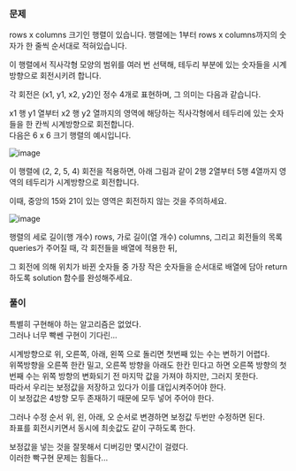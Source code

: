 ### 문제

rows x columns 크기인 행렬이 있습니다. 행렬에는 1부터 rows x columns까지의 숫자가 한 줄씩 순서대로 적혀있습니다.    

이 행렬에서 직사각형 모양의 범위를 여러 번 선택해, 테두리 부분에 있는 숫자들을 시계방향으로 회전시키려 합니다.    

각 회전은 (x1, y1, x2, y2)인 정수 4개로 표현하며, 그 의미는 다음과 같습니다.   

x1 행 y1 열부터 x2 행 y2 열까지의 영역에 해당하는 직사각형에서 테두리에 있는 숫자들을 한 칸씩 시계방향으로 회전합니다.   
다음은 6 x 6 크기 행렬의 예시입니다.   


![image](https://github.com/Win-9/Algorism/assets/80390524/136a7e63-f8e0-4497-915d-3254d76d48a5)   

이 행렬에 (2, 2, 5, 4) 회전을 적용하면, 아래 그림과 같이 2행 2열부터 5행 4열까지 영역의 테두리가 시계방향으로 회전합니다.    

이때, 중앙의 15와 21이 있는 영역은 회전하지 않는 것을 주의하세요.   


![image](https://github.com/Win-9/Algorism/assets/80390524/06793f54-236f-4ad8-afb7-52343b57dc43)    

행렬의 세로 길이(행 개수) rows, 가로 길이(열 개수) columns, 그리고 회전들의 목록 queries가 주어질 때, 각 회전들을 배열에 적용한 뒤,    

그 회전에 의해 위치가 바뀐 숫자들 중 가장 작은 숫자들을 순서대로 배열에 담아 return 하도록 solution 함수를 완성해주세요.   



### 풀이

특별히 구현해야 하는 알고리즘은 없었다.   
그러나 너무 빡쎈 구현이 기다린...   

시계방향으로 위, 오른쪽, 아래, 왼쪽 으로 돌리면 첫번째 있는 수는 변하기 어렵다.   
위쪽방향을 오른쪽 한칸 밀고, 오른쪽 방향을 아래도 한칸 민다고 하면 오른쪽 방향의 첫번째 수는 위쪽 방향의 변화되기 전 마지막 값을 가져야 하지만, 그러지 못한다.   
따라서 우리는 보정값을 저장하고 있다가 이를 대입시켜주어야 한다.   
이 보정값은 4방향 모두 존재하기 때문에 모두 넣어 주어야 한다.   

그러나 수정 순서 위, 왼, 아래, 오 순서로 변경하면 보정값 두번만 수정하면 된다.   
좌표를 회전시키면서 동시에 최솟값도 같이 구하도록 한다.   

보정값을 넣는 것을 잘못해서 디버깅만 몇시간이 걸렸다.   
이러한 빡구현 문제는 힘들다...









